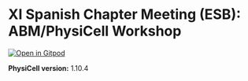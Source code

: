 # XI Spanish Chapter Meeting (ESB): ABM/PhysiCell Workshop 

[![Open in Gitpod](https://gitpod.io/button/open-in-gitpod.svg)](https://gitpod.io/#https://github.com/IGGoncalves/abm-worskshop)

**PhysiCell version:** 1.10.4
